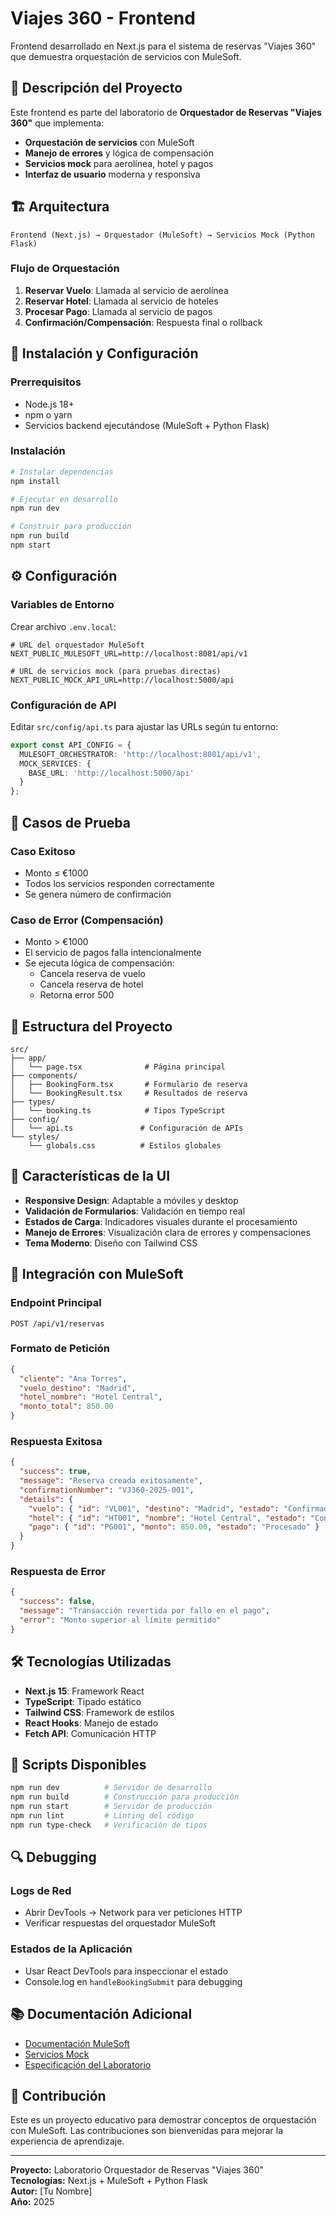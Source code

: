 # Viajes 360 - Frontend

Frontend desarrollado en Next.js para el sistema de reservas "Viajes 360" que demuestra orquestación de servicios con MuleSoft.

## 🎯 Descripción del Proyecto

Este frontend es parte del laboratorio de **Orquestador de Reservas "Viajes 360"** que implementa:

- **Orquestación de servicios** con MuleSoft
- **Manejo de errores** y lógica de compensación
- **Servicios mock** para aerolínea, hotel y pagos
- **Interfaz de usuario** moderna y responsiva

## 🏗️ Arquitectura

```
Frontend (Next.js) → Orquestador (MuleSoft) → Servicios Mock (Python Flask)
```

### Flujo de Orquestación

1. **Reservar Vuelo**: Llamada al servicio de aerolínea
2. **Reservar Hotel**: Llamada al servicio de hoteles  
3. **Procesar Pago**: Llamada al servicio de pagos
4. **Confirmación/Compensación**: Respuesta final o rollback

## 🚀 Instalación y Configuración

### Prerrequisitos

- Node.js 18+ 
- npm o yarn
- Servicios backend ejecutándose (MuleSoft + Python Flask)

### Instalación

```bash
# Instalar dependencias
npm install

# Ejecutar en desarrollo
npm run dev

# Construir para producción
npm run build
npm start
```

## ⚙️ Configuración

### Variables de Entorno

Crear archivo `.env.local`:

```env
# URL del orquestador MuleSoft
NEXT_PUBLIC_MULESOFT_URL=http://localhost:8081/api/v1

# URL de servicios mock (para pruebas directas)
NEXT_PUBLIC_MOCK_API_URL=http://localhost:5000/api
```

### Configuración de API

Editar `src/config/api.ts` para ajustar las URLs según tu entorno:

```typescript
export const API_CONFIG = {
  MULESOFT_ORCHESTRATOR: 'http://localhost:8081/api/v1',
  MOCK_SERVICES: {
    BASE_URL: 'http://localhost:5000/api'
  }
};
```

## 🧪 Casos de Prueba

### Caso Exitoso
- Monto ≤ €1000
- Todos los servicios responden correctamente
- Se genera número de confirmación

### Caso de Error (Compensación)
- Monto > €1000 
- El servicio de pagos falla intencionalmente
- Se ejecuta lógica de compensación:
  - Cancela reserva de vuelo
  - Cancela reserva de hotel
  - Retorna error 500

## 📁 Estructura del Proyecto

```
src/
├── app/
│   └── page.tsx              # Página principal
├── components/
│   ├── BookingForm.tsx       # Formulario de reserva
│   └── BookingResult.tsx     # Resultados de reserva
├── types/
│   └── booking.ts            # Tipos TypeScript
├── config/
│   └── api.ts               # Configuración de APIs
└── styles/
    └── globals.css          # Estilos globales
```

## 🎨 Características de la UI

- **Responsive Design**: Adaptable a móviles y desktop
- **Validación de Formularios**: Validación en tiempo real
- **Estados de Carga**: Indicadores visuales durante el procesamiento
- **Manejo de Errores**: Visualización clara de errores y compensaciones
- **Tema Moderno**: Diseño con Tailwind CSS

## 🔗 Integración con MuleSoft

### Endpoint Principal
```
POST /api/v1/reservas
```

### Formato de Petición
```json
{
  "cliente": "Ana Torres",
  "vuelo_destino": "Madrid", 
  "hotel_nombre": "Hotel Central",
  "monto_total": 850.00
}
```

### Respuesta Exitosa
```json
{
  "success": true,
  "message": "Reserva creada exitosamente",
  "confirmationNumber": "VJ360-2025-001",
  "details": {
    "vuelo": { "id": "VL001", "destino": "Madrid", "estado": "Confirmado" },
    "hotel": { "id": "HT001", "nombre": "Hotel Central", "estado": "Confirmado" },
    "pago": { "id": "PG001", "monto": 850.00, "estado": "Procesado" }
  }
}
```

### Respuesta de Error
```json
{
  "success": false,
  "message": "Transacción revertida por fallo en el pago",
  "error": "Monto superior al límite permitido"
}
```

## 🛠️ Tecnologías Utilizadas

- **Next.js 15**: Framework React
- **TypeScript**: Tipado estático
- **Tailwind CSS**: Framework de estilos
- **React Hooks**: Manejo de estado
- **Fetch API**: Comunicación HTTP

## 📝 Scripts Disponibles

```bash
npm run dev          # Servidor de desarrollo
npm run build        # Construcción para producción
npm run start        # Servidor de producción
npm run lint         # Linting del código
npm run type-check   # Verificación de tipos
```

## 🔍 Debugging

### Logs de Red
- Abrir DevTools → Network para ver peticiones HTTP
- Verificar respuestas del orquestador MuleSoft

### Estados de la Aplicación
- Usar React DevTools para inspeccionar el estado
- Console.log en `handleBookingSubmit` para debugging

## 📚 Documentación Adicional

- [Documentación MuleSoft](../viajes360_api/MULESOFT_SPECIFICATION.md)
- [Servicios Mock](../viajes360_api/README.md)
- [Especificación del Laboratorio](../viajes360_api/DOCUMENTACION_MULESOFT.md)

## 🤝 Contribución

Este es un proyecto educativo para demostrar conceptos de orquestación con MuleSoft. Las contribuciones son bienvenidas para mejorar la experiencia de aprendizaje.

---

**Proyecto:** Laboratorio Orquestador de Reservas "Viajes 360"  
**Tecnologías:** Next.js + MuleSoft + Python Flask  
**Autor:** [Tu Nombre]  
**Año:** 2025
